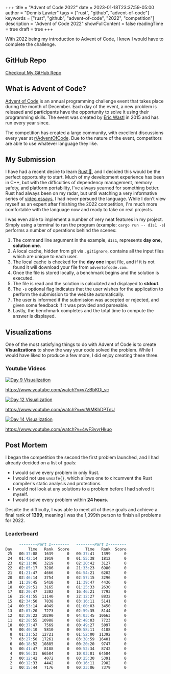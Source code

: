 +++
title = "Advent of Code 2022"
date = 2023-01-18T23:37:59-05:00
author = "Dennis Lawter"
tags = ["rust", "github", "advent-of-code"]
keywords = ["rust", "github", "advent-of-code", "2022", "competition"]
description = "Advent of Code 2022"
showFullContent = false
readingTime = true
draft = true
+++

With 2022 being my introduction to Advent of Code, I knew I would have to complete the challenge.

## GitHub Repo

[Checkout My GitHub Repo](https://github.com/dennis-lawter/bytomancer-aoc-2022)

## What is Advent of Code?

[Advent of Code](https://adventofcode.com/) is an annual programming challenge event that takes place during the month of December.
Each day of the event, a new problem is released and participants have the opportunity to solve it using their programming skills.
The event was created by [Eric Wastl](https://twitter.com/ericwastl?lang=en) in 2015 and has run every year since.

The competition has created a large community, with excellent discussions every year at [r/AdventOfCode](https://reddit.com/r/adventofcode/).
Due to the nature of the event, competitors are able to use whatever language they like.

## My Submission

I have had a recent desire to learn [Rust 🦀](https://www.rust-lang.org/), and I decided this would be the perfect opportunity to start.
Much of my development experience has been in C++, but with the difficulties of dependency management, memory safety, and platform portability, I've always yearned for something better.
Rust had always been on my radar, but until watching a very informative series of [video essays](https://www.youtube.com/playlist?list=PLZaoyhMXgBzoM9bfb5pyUOT3zjnaDdSEP), I had never persued the language.
While I don't view myself as an expert after finishing the 2022 competition, I'm much more comfortable with the language now and ready to take on real projects.

I was even able to implement a number of very neat features in my project.
Simply using a terminal to run the program (example: `cargo run -- d1s1 -s`) performs a number of operations behind the scenes:
1. The command line argument in the example, `d1s1`, represents **day one, solution one**.
1. A local cache, hidden from git via `.gitignore`, contains all the input files which are unique to each user.
1. The local cache is checked for the **day one** input file, and if it is not found it will download your file from `adventofcode.com`.
1. Once the file is stored locally, a benchmark begins and the solution is executed.
1. The file is read and the solution is calculated and displayed to **stdout**.
1. The `-s` optional flag indicates that the user wishes for the application to perform the submission to the website automatically.
1. The user is informed if the submission was accepted or rejected, and given some feedback if it was provided and parseable.
1. Lastly, the benchmark completes and the total time to compute the answer is displayed.

## Visualizations

One of the most satisfying things to do with Advent of Code is to create **Visualizations** to show the way your code solved the problem.
While I would have liked to produce a few more, I did enjoy creating these three.

### Youtube Videos

[![Day 9 Visualization](https://img.youtube.com/vi/v7zBbKDi_vc/0.jpg)](https://www.youtube.com/watch?v=v7zBbKDi_vc)

https://www.youtube.com/watch?v=v7zBbKDi_vc

[![Day 12 Visualization](https://img.youtube.com/vi/vrWMKhDPTnU/0.jpg)](https://www.youtube.com/watch?v=vrWMKhDPTnU)

https://www.youtube.com/watch?v=vrWMKhDPTnU

[![Day 14 Visualization](https://img.youtube.com/vi/4wF3vyrHkuo/0.jpg)](https://www.youtube.com/watch?v=4wF3vyrHkuo)

https://www.youtube.com/watch?v=4wF3vyrHkuo

## Post Mortem

I began the competition the second the first problem launched, and I had already decided on a list of goals:
* I would solve every problem in only Rust.
* I would not use `unsafe{}`, which allows one to circumvent the Rust compiler's static analysis and protections.
* I would not look at any solutions to a problem before I had solved it myself.
* I would solve every problem within **24 hours**.

Despite the difficulty, I was able to meet all of these goals and achieve a final rank of **1399**,
meaning I was the 1,399th person to finish all problems for 2022.

### Leaderboard
```md
      --------Part 1--------   --------Part 2--------
Day       Time   Rank  Score       Time   Rank  Score
 25   00:37:08   1639      0   00:37:41   1399      0
 24   01:42:14   1919      0   01:55:38   1812      0
 23   02:11:06   3219      0   02:20:42   3127      0
 22   02:05:17   3286      0   21:33:23   6980      0
 21   01:21:47   4666      0   04:54:21   6202      0
 20   02:46:14   3754      0   02:57:15   3296      0
 19   11:29:45   5410      0   11:39:47   4436      0
 18   00:29:51   3165      0   01:25:33   2630      0
 17   02:20:47   3302      0   16:46:21   7793      0
 16   15:41:55  11140      0   22:12:27   8832      0
 15   02:34:50   7838      0   03:16:11   5141      0
 14   00:53:14   4049      0   01:00:03   3450      0
 13   02:07:20   7273      0   02:59:35   8144      0
 12   03:28:22  10290      0   04:03:45  10663      0
 11   02:28:55  10988      0   02:48:03   7723      0
 10   00:37:47   7569      0   00:49:27   5097      0
  9   00:40:10   5810      0   00:58:11   4108      0
  8   01:21:53  12721      0   01:52:00  11392      0
  7   03:27:50  17261      0   03:38:59  16401      0
  6   00:18:52  10885      0   00:20:20   9747      0
  5   00:41:47   8188      0   00:52:34   8742      0
  4   09:56:31  66584      0   10:03:01  64584      0
  3   00:12:42   4072      0   00:25:30   5391      0
  2   00:12:33   4442      0   00:16:11   2982      0
  1   00:15:44   7176      0   00:23:06   7379      0
```
